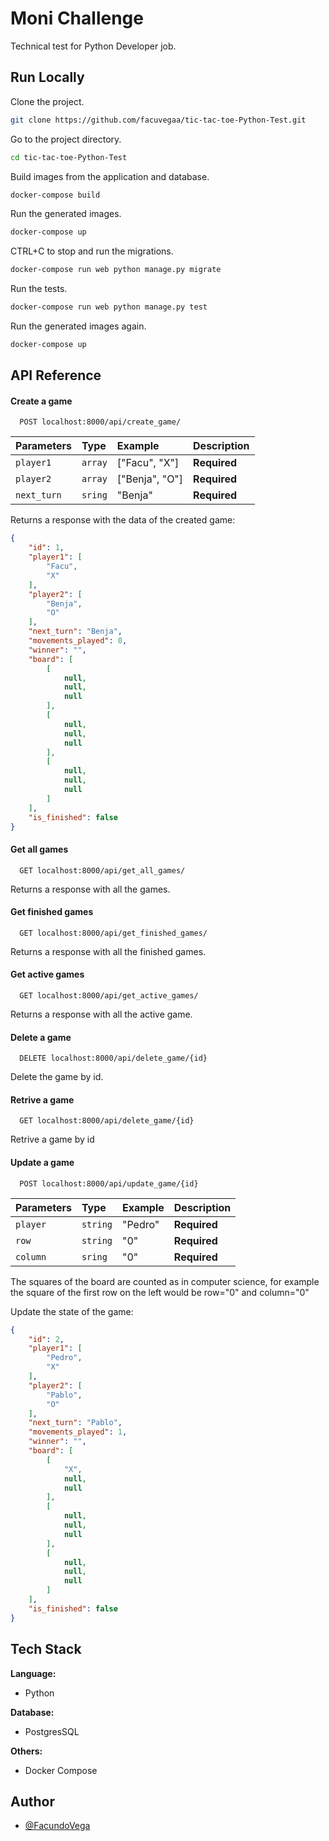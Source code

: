 # Moni Challenge
Technical test for Python Developer job.

## Run Locally

Clone the project.
```bash
git clone https://github.com/facuvegaa/tic-tac-toe-Python-Test.git
```

Go to the project directory.
```bash
cd tic-tac-toe-Python-Test
```

Build images from the application and database.
```bash
docker-compose build
```

Run the generated images.
```bash
docker-compose up
```

CTRL+C to stop and run the migrations.
```bash
docker-compose run web python manage.py migrate
```

Run the tests.
```bash
docker-compose run web python manage.py test
```

Run the generated images again.
```bash
docker-compose up
```


## API Reference


#### Create a game

```http
  POST localhost:8000/api/create_game/
```

| Parameters | Type     |Example| Description                |
| :-------- | :------- | :------- | :------------------------- |
| `player1` | `array` | ["Facu", "X"] | **Required** |
| `player2` | `array` | ["Benja", "O"] | **Required** |
| `next_turn` | `sring` | "Benja" | **Required** |

Returns a response with the data of the created game:
```JSON
{
    "id": 1,
    "player1": [
        "Facu",
        "X"
    ],
    "player2": [
        "Benja",
        "O"
    ],
    "next_turn": "Benja",
    "movements_played": 0,
    "winner": "",
    "board": [
        [
            null,
            null,
            null
        ],
        [
            null,
            null,
            null
        ],
        [
            null,
            null,
            null
        ]
    ],
    "is_finished": false
}
```

#### Get all games

```http
  GET localhost:8000/api/get_all_games/
```
Returns a response with all the games.

#### Get finished games

```http
  GET localhost:8000/api/get_finished_games/
```
Returns a response with all the finished games.

#### Get active games
```http
  GET localhost:8000/api/get_active_games/
```
Returns a response with all the active game.

#### Delete a game

```http
  DELETE localhost:8000/api/delete_game/{id}
```
Delete the game by id.


#### Retrive a game

```http
  GET localhost:8000/api/delete_game/{id}
```
Retrive a game by id

#### Update a game
```http
  POST localhost:8000/api/update_game/{id}
```
| Parameters | Type     |Example| Description                |
| :-------- | :------- | :------- | :------------------------- |
| `player` | `string` | "Pedro" | **Required** |
| `row` | `string` | "0" | **Required** |
| `column` | `sring` | "0" | **Required** |

The squares of the board are counted as in computer science, for example the square of the first row on the left would be row="0" and column="0"

Update the state of the game:
```JSON
{
    "id": 2,
    "player1": [
        "Pedro",
        "X"
    ],
    "player2": [
        "Pablo",
        "O"
    ],
    "next_turn": "Pablo",
    "movements_played": 1,
    "winner": "",
    "board": [
        [
            "X",
            null,
            null
        ],
        [
            null,
            null,
            null
        ],
        [
            null,
            null,
            null
        ]
    ],
    "is_finished": false
}
```
## Tech Stack

**Language:**
- Python

**Database:**
- PostgresSQL

**Others:**
- Docker Compose


## Author

- [@FacundoVega](https://github.com/facuvegaa)
